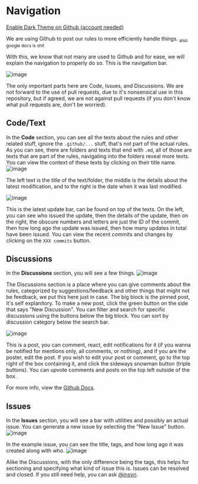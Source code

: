 # Navigation

[Enable Dark Theme on Github (account needed)](https://docs.github.com/en/github/setting-up-and-managing-your-github-user-account/managing-your-theme-settings)

We are using Github to post our rules to more efficiently handle things. <sub>also google docs is shit</sub>

With this, we know that not many are used to Github and for ease, we will explain the navigation to properly do so. This is the navigation bar.

![image](https://user-images.githubusercontent.com/60794909/116766875-d8d9c280-a9fa-11eb-8384-f946426b074e.png)

The only important parts here are Code, Issues, and Discussions. We are not forward to the use of pull requests, due to it's nonsensical use in this repository, but if agreed, we are not against pull requests (if you don't know what pull requests are, don't be worried).

## Code/Text
In the **Code** section, you can see all the texts about the rules and other related stuff, ignore the `.github/...` stuff, that's not part of the actual rules. As you can see, there are folders and texts that end with `.md`, all of those are texts that are part of the rules, navigating into the folders reveal more texts. You can view the context of these texts by clicking on their title name.
![image](https://user-images.githubusercontent.com/60794909/116122059-48fce700-a68f-11eb-90fe-4f1c7760c1bd.png)

The left text is the title of the text/folder, the middle is the details about the latest modification, and to the right is the date when it was last modified.

![image](https://user-images.githubusercontent.com/60794909/116122385-b6107c80-a68f-11eb-9c7b-848c149454b7.png)

This is the latest update bar, can be found on top of the texts. On the left, you can see who issued the update, then the details of the update, then on the right, the obscure numbers and letters are just the ID of the commit, then how long ago the update was issued, then how many updates in total have been issued. You can view the recent commits and changes by clicking on the `XXX commits` button.

## Discussions
In the **Discussions** section, you will see a few things.
![image](https://user-images.githubusercontent.com/60794909/116123332-e3115f00-a690-11eb-8420-8c27174df57d.png)

The Discussions section is a place where you can give comments about the rules, categorized by suggestions/feedback and other things that might not be feedback, we put this here just in case. The big block is the pinned post, it's self explanitory. To make a new post, click the green button on the side that says "New Discussion". You can filter and search for specific discussions using the buttons below the big block. You can sort by discussion category below the search bar.

![image](https://user-images.githubusercontent.com/60794909/116123787-6fbc1d00-a691-11eb-9432-43102eaed89a.png)

This is a post, you can comment, react, edit notifications for it (if you wanna be notified for mentions only, all comments, or nothing), and if you are the poster, edit the post. If you wish to edit your post or comment, go to the top right of the box containing it, and click the sideways snowman button (triple buttons). You can upvote comments and posts on the top left outside of the box.

For more info, view the [Github Docs](https://docs.github.com/en/discussions/quickstart).

## Issues
In the **Issues** section, you will see a bar with utilities and possibly an actual issue. You can generate a new issue by selecting the "New Issue" button.
![image](https://user-images.githubusercontent.com/60794909/116125614-b7dc3f00-a693-11eb-98ca-70d4dccb11ef.png)

In the example issue, you can see the title, tags, and how long ago it was created along with who.
![image](https://user-images.githubusercontent.com/60794909/116126051-2faa6980-a694-11eb-88b9-9c451b47758e.png)

Alike the Discussions, with the only difference being the tags, this helps for sectioning and specifying what kind of issue this is. Issues can be resolved and closed. If you still need help, you can ask [@insyri](https://github.com/insyri).
